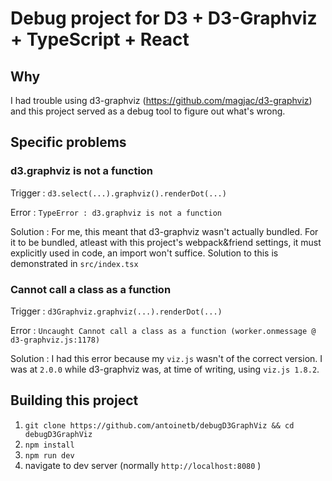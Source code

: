 # Debug project for D3 + D3-Graphviz + TypeScript + React

## Why
I had trouble using d3-graphviz (https://github.com/magjac/d3-graphviz) and this project served as a debug tool to figure out what's wrong.

## Specific problems

### d3.graphviz is not a function
Trigger : `d3.select(...).graphviz().renderDot(...)`

Error : `TypeError : d3.graphviz is not a function`

Solution : For me, this meant that d3-graphviz wasn't actually bundled. 
For it to be bundled, atleast with this project's webpack&friend settings, it must explicitly used in code, an import won't suffice.
Solution to this is demonstrated in `src/index.tsx`

### Cannot call a class as a function
Trigger : `d3Graphviz.graphviz(...).renderDot(...)`

Error : `Uncaught Cannot call a class as a function (worker.onmessage @ d3-graphviz.js:1178)`

Solution : I had this error because my `viz.js` wasn't of the correct version.
I was at `2.0.0` while d3-graphviz was, at time of writing, using `viz.js 1.8.2`.

## Building this project
1. `git clone https://github.com/antoinetb/debugD3GraphViz && cd debugD3GraphViz`
2. `npm install`
3. `npm run dev`
4. navigate to dev server (normally `http://localhost:8080` )